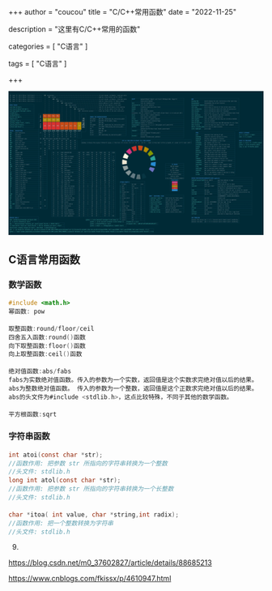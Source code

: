+++
author = "coucou"
title = "C/C++常用函数"
date = "2022-11-25"

description = "这里有C/C++常用的函数"

categories = [
    "C语言"
]

tags = [
    "C语言"
]

+++

![](1.jpg)

## C语言常用函数

### 数学函数

```c
#include <math.h>
幂函数: pow

取整函数:round/floor/ceil
四舍五入函数:round()函数
向下取整函数:floor()函数
向上取整函数:ceil()函数

绝对值函数:abs/fabs
fabs为实数绝对值函数。传入的参数为一个实数，返回值是这个实数求完绝对值以后的结果。
abs为整数绝对值函数。 传入的参数为一个整数，返回值是这个正数求完绝对值以后的结果。
abs的头文件为#include <stdlib.h>，这点比较特殊，不同于其他的数学函数。
    
平方根函数:sqrt
```

### 字符串函数

```c
int atoi(const char *str);
//函数作用: 把参数 str 所指向的字符串转换为一个整数
//头文件: stdlib.h
long int atol(const char *str);
//函数作用: 把参数 str 所指向的字符串转换为一个长整数
//头文件: stdlib.h
 
char *itoa( int value, char *string,int radix);
//函数作用: 把一个整数转换为字符串
//头文件: stdlib.h
```

9. ~~~~~C/C++常用函数汇总

https://blog.csdn.net/m0_37602827/article/details/88685213

https://www.cnblogs.com/fkissx/p/4610947.html

